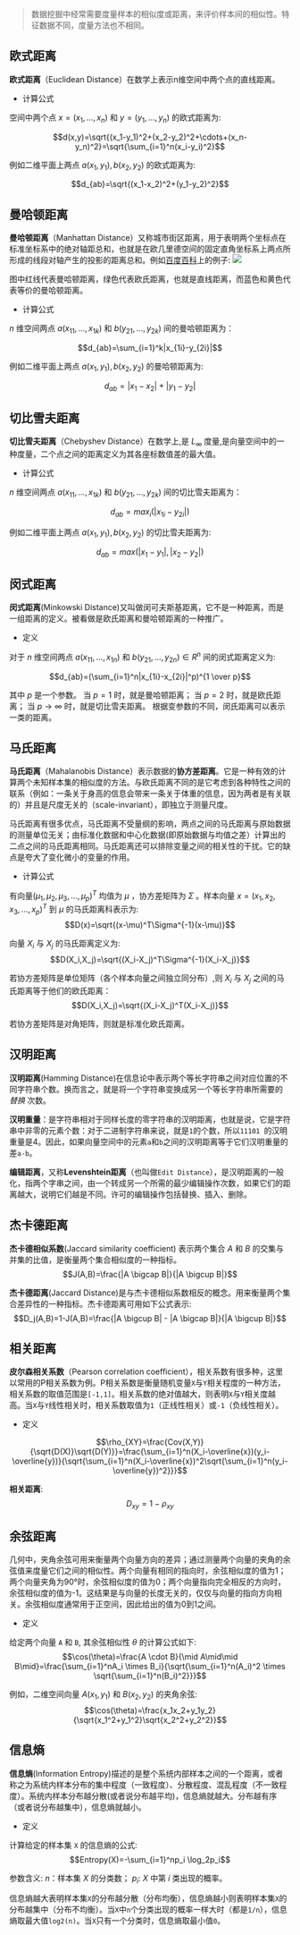 
>数据挖掘中经常需要度量样本的相似度或距离，来评价样本间的相似性。特征数据不同，度量方法也不相同。

## 欧式距离

**欧式距离**（Euclidean Distance）在数学上表示n维空间中两个点的直线距离。

* 计算公式

空间中两个点 $x=(x_1,\ldots,x_n)$ 和 $y=(y_1, \ldots,y_n)$ 的欧式距离为:

$$d(x,y)=\sqrt{(x_1-y_1)^2+(x_2-y_2)^2+\cdots+(x_n-y_n)^2}=\sqrt{\sum_{i=1}^n(x_i-y_i)^2}$$

例如二维平面上两点 $a(x_1,y_1),b(x_2,y_2)$ 的欧式距离为:

$$d_{ab}=\sqrt{(x_1-x_2)^2+(y_1-y_2)^2}$$

## 曼哈顿距离

**曼哈顿距离**（Manhattan Distance）又称城市街区距离，用于表明两个坐标点在标准坐标系中的绝对轴距总和，也就是在欧几里德空间的固定直角坐标系上两点所形成的线段对轴产生的投影的距离总和。例如[百度百科](https://baike.baidu.com/item/%E6%9B%BC%E5%93%88%E9%A1%BF%E8%B7%9D%E7%A6%BB)上的例子:
![](http://qiniu.spiderpy.cn/17-11-1/74808402.jpg)

图中红线代表曼哈顿距离，绿色代表欧氏距离，也就是直线距离，而蓝色和黄色代表等价的曼哈顿距离。

* 计算公式

$n$ 维空间两点 $a(x_{11},\ldots,x_{1k})$ 和 $b(y_{21},\ldots,y_{2k})$ 间的曼哈顿距离为：

$$d_{ab}=\sum_{i=1}^k|x_{1i}-y_{2i}|$$

例如二维平面上两点 $a(x_1,y_1),b(x_2,y_2)$ 的曼哈顿距离为:

$$d_{ab}=|x_1-x_2|+|y_1-y_2|$$

## 切比雪夫距离

**切比雪夫距离**（Chebyshev Distance）在数学上,是 $L_{\infty}$ 度量,是向量空间中的一种度量，二个点之间的距离定义为其各座标数值差的最大值。

* 计算公式

$n$ 维空间两点 $a(x_{11},\ldots,x_{1k})$ 和 $b(y_{21},\ldots,y_{2k})$ 间的切比雪夫距离为：

$$d_{ab}=max_i(|x_{1i}-y_{2i}|)$$

例如二维平面上两点 $a(x_1,y_1),b(x_2,y_2)$ 的切比雪夫距离为:

$$d_{ab}=max(|x_{1}-y_{1}|,|x_{2}-y_{2}|)$$

## 闵式距离

**闵式距离**(Minkowski Distance)又叫做闵可夫斯基距离，它不是一种距离，而是一组距离的定义。被看做是欧氏距离和曼哈顿距离的一种推广。

* 定义

对于 $n$ 维空间两点 $a(x_{11},\ldots,x_{1n})$ 和 $b(y_{21},\ldots,y_{2n}) \in R^n$ 间的闵式距离定义为:

$$d_{ab}=(\sum_{i=1}^n|x_{1i}-x_{2i}|^p)^{1 \over p}$$

其中 $p$ 是一个参数。
当 $p=1$ 时，就是曼哈顿距离；
当 $p=2$ 时，就是欧氏距离；
当 $p \rightarrow \infty$ 时，就是切比雪夫距离。
根据变参数的不同，闵氏距离可以表示一类的距离。

## 马氏距离

**马氏距离**（Mahalanobis Distance）表示数据的**协方差距离**。它是一种有效的计算两个未知样本集的相似度的方法。与欧氏距离不同的是它考虑到各种特性之间的联系（例如：一条关于身高的信息会带来一条关于体重的信息，因为两者是有关联的）并且是尺度无关的（scale-invariant），即独立于测量尺度。

马氏距离有很多优点，马氏距离不受量纲的影响，两点之间的马氏距离与原始数据的测量单位无关；由标准化数据和中心化数据(即原始数据与均值之差）计算出的二点之间的马氏距离相同。马氏距离还可以排除变量之间的相关性的干扰。它的缺点是夸大了变化微小的变量的作用。

* 计算公式

有向量$(\mu_1,\mu_2,\mu_3,\ldots,\mu_p)^T$ 均值为 $\mu$ ，协方差矩阵为 $\Sigma$ 。样本向量 $x=(x_1,x_2,x_3,\ldots,x_p)^T$ 到 $\mu$ 的马氏距离科表示为:
$$D(x)=\sqrt{(x-\mu)^T\Sigma^{-1}(x-\mu)}$$

向量 $X_i$ 与 $X_j$ 的马氏距离定义为:
$$D(X_i,X_j)=\sqrt{(X_i-X_j)^T\Sigma^{-1}(X_i-X_j)}$$

若协方差矩阵是单位矩阵（各个样本向量之间独立同分布）,则 $X_i$ 与 $X_j$ 之间的马氏距离等于他们的欧氏距离：
$$D(X_i,X_j)=\sqrt{(X_i-X_j)^T(X_i-X_j)}$$

若协方差矩阵是对角矩阵，则就是标准化欧氏距离。

## 汉明距离

**汉明距离**(Hamming Distance)在信息论中表示两个等长字符串之间对应位置的不同字符串个数。换而言之，就是将一个字符串变换成另一个等长字符串所需要的 *替换* 次数。

**汉明重量**：是字符串相对于同样长度的零字符串的汉明距离，也就是说，它是字符串中非零的元素个数：对于二进制字符串来说，就是`1`的个数，所以`11101 `的汉明重量是4。因此，如果向量空间中的元素`a`和`b`之间的汉明距离等于它们汉明重量的差`a-b`。

**编辑距离**，又称**Levenshtein距离**（也叫做`Edit Distance`），是汉明距离的一般化，指两个字串之间，由一个转成另一个所需的最少编辑操作次数，如果它们的距离越大，说明它们越是不同。许可的编辑操作包括替换、插入、删除。

## 杰卡德距离

**杰卡德相似系数**(Jaccard similarity coefficient) 表示两个集合 $A$ 和 $B$ 的交集与并集的比值，是衡量两个集合相似度的一种指标。
$$J(A,B)=\frac{|A \bigcap B|}{|A \bigcup B|}$$

**杰卡德距离**(Jaccard Distance)是与杰卡德相似系数相反的概念。用来衡量两个集合差异性的一种指标。杰卡德距离可用如下公式表示:
$$D_j(A,B)=1-J(A,B)=\frac{|A \bigcup B| - |A \bigcap B|}{|A \bigcup B|}$$

## 相关距离

**皮尔森相关系数**（Pearson correlation coefficient），相关系数有很多种，这里以常用的P相关系数为例。P相关系数是衡量随机变量`X`与`Y`相关程度的一种方法，相关系数的取值范围是`[-1,1]`。相关系数的绝对值越大，则表明`X`与`Y`相关度越高。当`X`与`Y`线性相关时，相关系数取值为`1`（正线性相关）或`-1`（负线性相关）。

* 定义

$$\rho_{XY}=\frac{Cov(X,Y)}{\sqrt{D(X)}\sqrt{D(Y)}}=\frac{\sum_{i=1}^n(X_i-\overline{x})(y_i-\overline{y})}{\sqrt{\sum_{i=1}^n(X_i-\overline{x})^2\sqrt{\sum_{i=1}^n(y_i-\overline{y})^2}}}$$

**相关距离**:
$$D_{xy}=1-{\rho}_{xy}$$

## 余弦距离

几何中，夹角余弦可用来衡量两个向量方向的差异；通过测量两个向量的夹角的余弦值来度量它们之间的相似性。两个向量有相同的指向时，余弦相似度的值为1；两个向量夹角为90°时，余弦相似度的值为0；两个向量指向完全相反的方向时，余弦相似度的值为-1。这结果是与向量的长度无关的，仅仅与向量的指向方向相关。余弦相似度通常用于正空间，因此给出的值为0到1之间。

* 定义

给定两个向量 `A` 和 `B`, 其余弦相似性 $\theta$ 的计算公式如下:
$$\cos(\theta)=\frac{A \cdot B}{\mid A\mid\mid B\mid}=\frac{\sum_{i=1}^nA_i \times B_i}{\sqrt{\sum_{i=1}^n(A_i)^2 \times \sqrt{\sum_{i=1}^n(B_i)^2}}}$$

例如，二维空间向量 $A(x_1,y_1)$ 和 $B(x_2,y_2)$ 的夹角余弦:
$$\cos(\theta)=\frac{x_1x_2+y_1y_2}{\sqrt{x_1^2+y_1^2}\sqrt{x_2^2+y_2^2}}$$


## 信息熵

**信息熵**(Information Entropy)描述的是整个系统内部样本之间的一个距离，或者称之为系统内样本分布的集中程度（一致程度）、分散程度、混乱程度（不一致程度）。系统内样本分布越分散(或者说分布越平均)，信息熵就越大。分布越有序（或者说分布越集中），信息熵就越小。

* 定义

计算给定的样本集 `X` 的信息熵的公式:
$$Entropy(X)=-\sum_{i=1}^np_i \log_2p_i$$

参数含义:
$n$：样本集 $X$ 的分类数；
$p_i$: $X$ 中第 $i$ 类出现的概率。

信息熵越大表明样本集`X`的分布越分散（分布均衡），信息熵越小则表明样本集`X`的分布越集中（分布不均衡）。当`X`中`n`个分类出现的概率一样大时（都是`1/n`），信息熵取最大值`log2(n)`。当`X`只有一个分类时，信息熵取最小值`0`。
